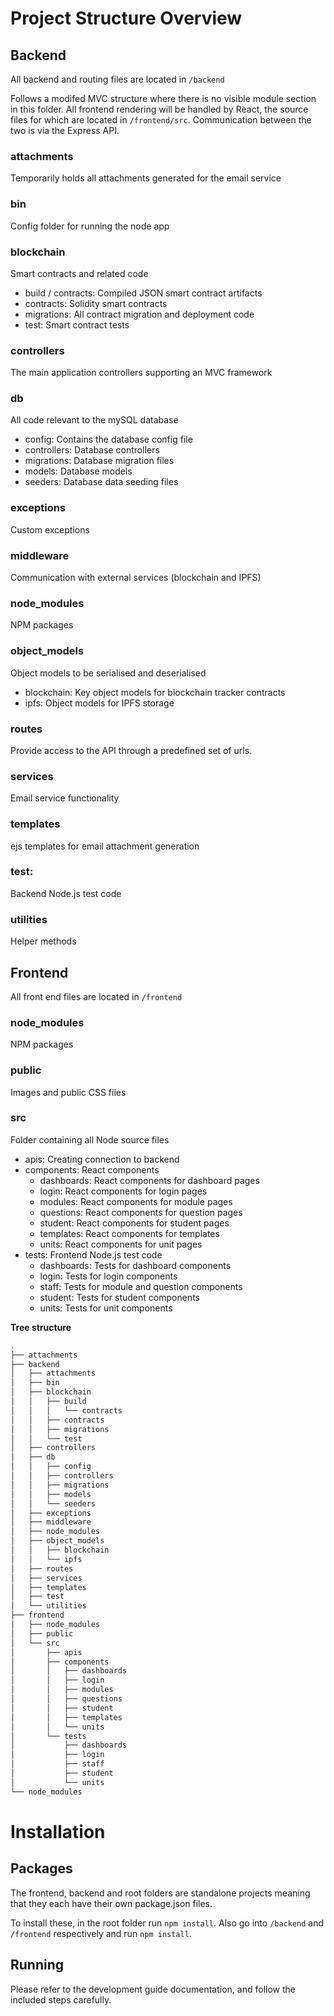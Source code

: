 # Project Structure Overview

## Backend

All backend and routing files are located in `/backend`

Follows a modifed MVC structure where there is no visible module section in this folder. All frontend rendering will be handled by React, the source files for which are located in `/frontend/src`. Communication between the two is via the Express API.

### attachments
Temporarily holds all attachments generated for the email service
### bin
Config folder for running the node app
### blockchain
Smart contracts and related code
 - build / contracts: Compiled JSON smart contract artifacts
 - contracts: Solidity smart contracts
 - migrations: All contract migration and deployment code
 - test: Smart contract tests
### controllers
The main application controllers supporting an MVC framework
### db
All code relevant to the mySQL database
 - config: Contains the database config file
 - controllers: Database controllers
 - migrations: Database migration files
 - models: Database models
 - seeders: Database data seeding files
### exceptions
Custom exceptions
### middleware
Communication with external services (blockchain and IPFS)
### node_modules
NPM packages
### object_models
Object models to be serialised and deserialised
 - blockchain: Key object models for blockchain tracker contracts
 - ipfs: Object models for IPFS storage
### routes
Provide access to the API through a predefined set of urls.
### services
Email service functionality
### templates
ejs templates for email attachment generation
### test: 
Backend Node.js test code
### utilities
Helper methods


## Frontend

All front end files are located in `/frontend`

### node_modules 
NPM packages
### public
Images and public CSS files
### src
Folder containing all Node source files
 - apis: Creating connection to backend 
 - components: React components
     - dashboards: React components for dashboard pages 
     - login: React components for login pages
     - modules: React components for module pages
     - questions: React components for question pages
     - student: React components for student pages
     - templates: React components for templates
     - units: React components for unit pages
 - tests: Frontend Node.js test code
     - dashboards: Tests for dashboard components
     - login: Tests for login components
     - staff: Tests for module and question components
     - student: Tests for student components
     - units: Tests for unit components
 
**Tree structure**

```bash
.
├── attachments
├── backend
│   ├── attachments
│   ├── bin
│   ├── blockchain
│   │   ├── build
│   │   │   └── contracts
│   │   ├── contracts
│   │   ├── migrations
│   │   └── test
│   ├── controllers
│   ├── db
│   │   ├── config
│   │   ├── controllers
│   │   ├── migrations
│   │   ├── models
│   │   └── seeders
│   ├── exceptions
│   ├── middleware
│   ├── node_modules
│   ├── object_models
│   │   ├── blockchain
│   │   └── ipfs
│   ├── routes
│   ├── services
│   ├── templates
│   ├── test
│   └── utilities
├── frontend
│   ├── node_modules
│   ├── public
│   └── src
│       ├── apis
│       ├── components
│       │   ├── dashboards
│       │   ├── login
│       │   ├── modules
│       │   ├── questions
│       │   ├── student
│       │   ├── templates
│       │   └── units
│       └── tests
│           ├── dashboards
│           ├── login
│           ├── staff
│           ├── student
│           └── units
└── node_modules
```

# Installation

## Packages

The frontend, backend and root folders are standalone projects meaning that they each have their own package.json files. 

To install these, in the root folder run `npm install`. Also go into `/backend` and `/frontend` respectively and run `npm install`.

## Running

Please refer to the development guide documentation, and follow the included steps carefully.
